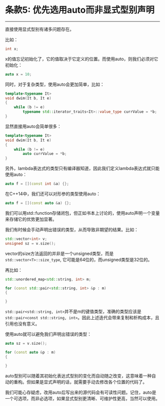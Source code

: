 # 条款5: 优先选用auto而非显式型别声明

---

直接使用显式型别有诸多问题存在。

比如：

```c++
int x;
```

x的值忘记初始化了，它的值取决于它定义的位置。而使用auto，则我们必须对它初始化：

```c++
auto x = 10;
```

同时，对于复杂类型，使用auto会更加简单，比如：

```c++
template<typename It>
void dwim(It b, It e)
{
    while (b != e)
        typename std::iterator_traits<It>::value_type currValue = *b;
}
```

显然直接用auto会简单很多：

```c++
template<typename It>
void dwim(It b, It e)
{
    while (b != e)
        auto currValue = *b;
}
```

另外，lambda表达式的类型只有编译器知道，因此我们定义lambda表达式就只能使用auto：

```c++
auto f = [](const int &a) {};
```

在C++14中，我们还可以对形参的类型使用auto：

```c++
auto f = [](const auto &a) {};
```

我们可以用std::function存储闭包，但正如书本上讨论的，使用auto声明一个变量来存储它的优势更加显著。

我们有时候会手动声明出错误的类型，从而导致非期望的结果。比如：

```c++
std::vector<int> v;
unsigned sz = v.size();
```

vector的size方法返回的并非是一个unsigned类型，而是`std::vector<T>::size_type`, 它可能是64位的，而unsigned类型是32位的。

再比如：

```c++
std::unordered_map<std::string, int> m;

for (const std::pair<std::string, int> &p : m)
{

}
```

`std::pair<std::string, int>`并不是m的键值类型，准确的类型应该是`std::pair<const std::string, int>`。因此上述迭代会带来复制和析构成本，且引用也没有意义。

使用auto就可以避免我们声明出错误的类型：

```c++
auto sz = v.size();

for (const auto &p : m)
{

}
```

auto型别可以随着其初始化表达式型别的变化而自动随之改变，这意味着一种自动的重构。但如果是显式声明的话，就需要手动去修改各个位置的代码了。

我们可能心存疑虑，改用auto后写出来的源代码会有可读性问题。记住，auto是一个可选项，而非必选项，如果显式型别更清晰、可维护性更高，当然可以使用。

